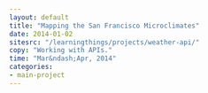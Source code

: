 ```yaml
---
layout: default
title: "Mapping the San Francisco Microclimates"
date: 2014-01-02
sitesrc: "/learningthings/projects/weather-api/"
copy: "Working with APIs."
time: "Mar&ndash;Apr, 2014"
categories:
- main-project
---
```


